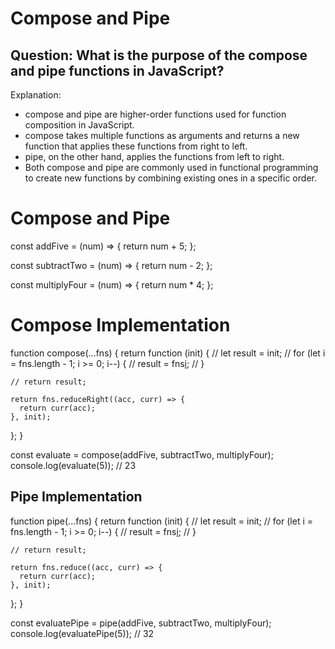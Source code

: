 # Compose and Pipe
## Question: What is the purpose of the compose and pipe functions in JavaScript?
Explanation:
- compose and pipe are higher-order functions used for function composition in JavaScript.
- compose takes multiple functions as arguments and returns a new function that applies these functions from right to left.
- pipe, on the other hand, applies the functions from left to right.
- Both compose and pipe are commonly used in functional programming to create new functions by combining existing ones in a specific order.

# Compose and Pipe

const addFive = (num) => {
  return num + 5;
};

const subtractTwo = (num) => {
  return num - 2;
};

const multiplyFour = (num) => {
  return num * 4;
};

# Compose Implementation

function compose(...fns) {
  return function (init) {
    // let result = init;
    // for (let i = fns.length - 1; i >= 0; i--) {
    //   result = fns[i](result);
    // }

    // return result;

    return fns.reduceRight((acc, curr) => {
      return curr(acc);
    }, init);
  };
}

const evaluate = compose(addFive, subtractTwo, multiplyFour);
console.log(evaluate(5)); // 23

## Pipe Implementation

function pipe(...fns) {
  return function (init) {
    // let result = init;
    // for (let i = fns.length - 1; i >= 0; i--) {
    //   result = fns[i](result);
    // }

    // return result;

    return fns.reduce((acc, curr) => {
      return curr(acc);
    }, init);
  };
}

const evaluatePipe = pipe(addFive, subtractTwo, multiplyFour);
console.log(evaluatePipe(5)); // 32
